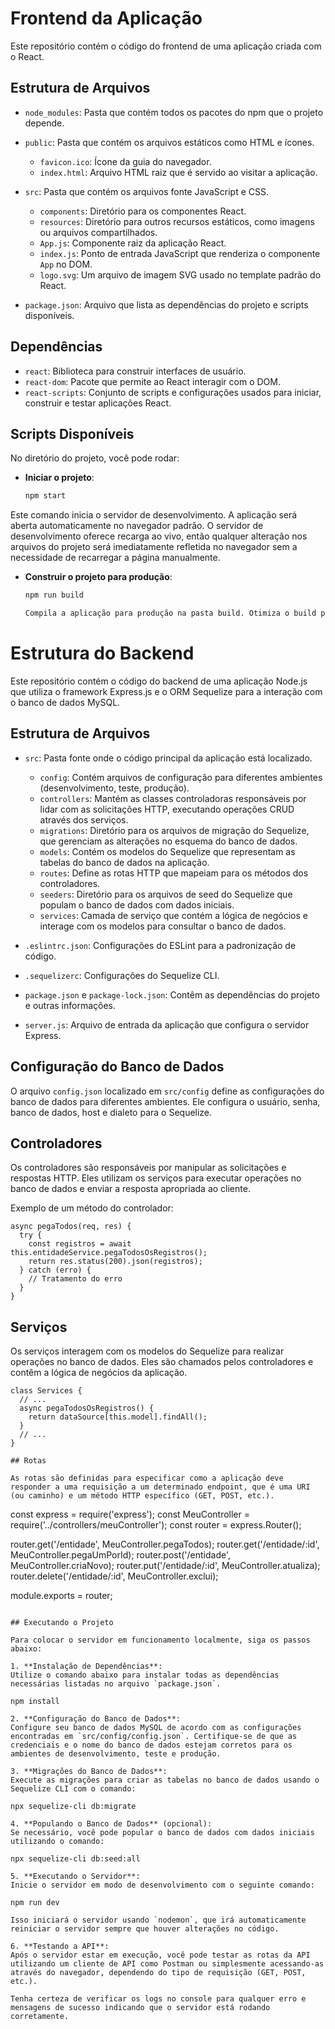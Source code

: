 # Frontend da Aplicação

Este repositório contém o código do frontend de uma aplicação criada com o React.

## Estrutura de Arquivos

- `node_modules`: Pasta que contém todos os pacotes do npm que o projeto depende.
- `public`: Pasta que contém os arquivos estáticos como HTML e ícones.
  - `favicon.ico`: Ícone da guia do navegador.
  - `index.html`: Arquivo HTML raiz que é servido ao visitar a aplicação.
- `src`: Pasta que contém os arquivos fonte JavaScript e CSS.
  - `components`: Diretório para os componentes React.
  - `resources`: Diretório para outros recursos estáticos, como imagens ou arquivos compartilhados.
  - `App.js`: Componente raiz da aplicação React.
  - `index.js`: Ponto de entrada JavaScript que renderiza o componente `App` no DOM.
  - `logo.svg`: Um arquivo de imagem SVG usado no template padrão do React.

- `package.json`: Arquivo que lista as dependências do projeto e scripts disponíveis.

## Dependências

- `react`: Biblioteca para construir interfaces de usuário.
- `react-dom`: Pacote que permite ao React interagir com o DOM.
- `react-scripts`: Conjunto de scripts e configurações usados para iniciar, construir e testar aplicações React.

## Scripts Disponíveis

No diretório do projeto, você pode rodar:

- **Iniciar o projeto**:
  ```bash
  npm start

Este comando inicia o servidor de desenvolvimento. A aplicação será aberta automaticamente no navegador padrão. O servidor de desenvolvimento oferece recarga ao vivo, então qualquer alteração nos arquivos do projeto será imediatamente refletida no navegador sem a necessidade de recarregar a página manualmente.

- **Construir o projeto para produção**:
  ```bash
  npm run build

  Compila a aplicação para produção na pasta build. Otimiza o build para o melhor desempenho: os arquivos são minificados e os nomes dos arquivos incluem os hashes.
  
# Estrutura do Backend

Este repositório contém o código do backend de uma aplicação Node.js que utiliza o framework Express.js e o ORM Sequelize para a interação com o banco de dados MySQL.

## Estrutura de Arquivos

- `src`: Pasta fonte onde o código principal da aplicação está localizado.
  - `config`: Contém arquivos de configuração para diferentes ambientes (desenvolvimento, teste, produção).
  - `controllers`: Mantém as classes controladoras responsáveis por lidar com as solicitações HTTP, executando operações CRUD através dos serviços.
  - `migrations`: Diretório para os arquivos de migração do Sequelize, que gerenciam as alterações no esquema do banco de dados.
  - `models`: Contém os modelos do Sequelize que representam as tabelas do banco de dados na aplicação.
  - `routes`: Define as rotas HTTP que mapeiam para os métodos dos controladores.
  - `seeders`: Diretório para os arquivos de seed do Sequelize que populam o banco de dados com dados iniciais.
  - `services`: Camada de serviço que contém a lógica de negócios e interage com os modelos para consultar o banco de dados.

- `.eslintrc.json`: Configurações do ESLint para a padronização de código.
- `.sequelizerc`: Configurações do Sequelize CLI.
- `package.json` e `package-lock.json`: Contêm as dependências do projeto e outras informações.
- `server.js`: Arquivo de entrada da aplicação que configura o servidor Express.

## Configuração do Banco de Dados

O arquivo `config.json` localizado em `src/config` define as configurações do banco de dados para diferentes ambientes. Ele configura o usuário, senha, banco de dados, host e dialeto para o Sequelize.

## Controladores

Os controladores são responsáveis por manipular as solicitações e respostas HTTP. Eles utilizam os serviços para executar operações no banco de dados e enviar a resposta apropriada ao cliente.

Exemplo de um método do controlador:

```
async pegaTodos(req, res) {
  try {
    const registros = await this.entidadeService.pegaTodosOsRegistros();
    return res.status(200).json(registros);
  } catch (erro) {
    // Tratamento do erro
  }
}
```

## Serviços

Os serviços interagem com os modelos do Sequelize para realizar operações no banco de dados. Eles são chamados pelos controladores e contêm a lógica de negócios da aplicação.

```
class Services {
  // ...
  async pegaTodosOsRegistros() {
    return dataSource[this.model].findAll();
  }
  // ...
}

## Rotas

As rotas são definidas para especificar como a aplicação deve responder a uma requisição a um determinado endpoint, que é uma URI (ou caminho) e um método HTTP específico (GET, POST, etc.).

```
  const express = require('express');
  const MeuController = require('../controllers/meuController');
  const router = express.Router();
  
  router.get('/entidade', MeuController.pegaTodos);
  router.get('/entidade/:id', MeuController.pegaUmPorId);
  router.post('/entidade', MeuController.criaNovo);
  router.put('/entidade/:id', MeuController.atualiza);
  router.delete('/entidade/:id', MeuController.exclui);
  
  module.exports = router;

```

## Executando o Projeto

Para colocar o servidor em funcionamento localmente, siga os passos abaixo:

1. **Instalação de Dependências**:
Utilize o comando abaixo para instalar todas as dependências necessárias listadas no arquivo `package.json`.

npm install

2. **Configuração do Banco de Dados**:
Configure seu banco de dados MySQL de acordo com as configurações encontradas em `src/config/config.json`. Certifique-se de que as credenciais e o nome do banco de dados estejam corretos para os ambientes de desenvolvimento, teste e produção.

3. **Migrações do Banco de Dados**:
Execute as migrações para criar as tabelas no banco de dados usando o Sequelize CLI com o comando:

npx sequelize-cli db:migrate

4. **Populando o Banco de Dados** (opcional):
Se necessário, você pode popular o banco de dados com dados iniciais utilizando o comando:

npx sequelize-cli db:seed:all

5. **Executando o Servidor**:
Inicie o servidor em modo de desenvolvimento com o seguinte comando:

npm run dev

Isso iniciará o servidor usando `nodemon`, que irá automaticamente reiniciar o servidor sempre que houver alterações no código.

6. **Testando a API**:
Após o servidor estar em execução, você pode testar as rotas da API utilizando um cliente de API como Postman ou simplesmente acessando-as através do navegador, dependendo do tipo de requisição (GET, POST, etc.).

Tenha certeza de verificar os logs no console para qualquer erro e mensagens de sucesso indicando que o servidor está rodando corretamente.
